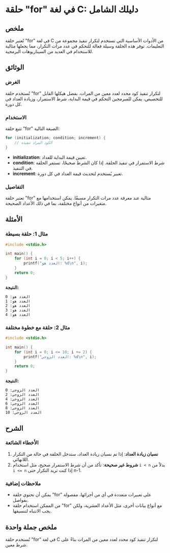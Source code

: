 <!--
Meta Description: # حلقة "for" في لغة C: دليلك الشامل ## ملخص تُعتبر حلقة "for" في لغة C من الأدوات الأساسية التي تستخدم لتكرار تنفيذ مجموعة من التعليمات. توفر هذه الحل...
Meta Keywords: العدد, حلقة, الزوجي, تنفيذ, الحلقة
-->

# حلقة "for" في لغة C: دليلك الشامل

## ملخص
تُعتبر حلقة "for" في لغة C من الأدوات الأساسية التي تستخدم لتكرار تنفيذ مجموعة من التعليمات. توفر هذه الحلقة وسيلة فعالة للتحكم في عدد مرات التكرار، مما يجعلها مثالية للاستخدام في العديد من السيناريوهات البرمجية.

## الوثائق
### الغرض
تُستخدم حلقة "for" لتكرار تنفيذ كود محدد لعدد معين من المرات. بفضل هيكلها القابل للتخصيص، يمكن للمبرمجين التحكم في قيمة البداية، شرط الاستمرار، وزيادة العداد في كل دورة.

### الاستخدام
تتبع حلقة "for" الصيغة التالية:
```c
for (initialization; condition; increment) {
    // الكود المراد تنفيذه
}
```
- **initialization**: تعيين قيمة البداية للعداد.
- **condition**: شرط الاستمرار في تنفيذ الحلقة. إذا كان الشرط صحيحًا، تستمر الحلقة في التنفيذ.
- **increment**: تعبير يُستخدم لتحديث قيمة العداد في كل دورة.

### التفاصيل
تعتبر حلقة "for" مثالية عند معرفة عدد مرات التكرار مسبقًا. يمكن استخدامها مع متغيرات من أنواع مختلفة، بما في ذلك الأعداد الصحيحة.

## الأمثلة
### مثال 1: حلقة بسيطة
```c
#include <stdio.h>

int main() {
    for (int i = 0; i < 5; i++) {
        printf("العدد هو: %d\n", i);
    }
    return 0;
}
```
**النتيجة:**
```
العدد هو: 0
العدد هو: 1
العدد هو: 2
العدد هو: 3
العدد هو: 4
```

### مثال 2: حلقة مع خطوة مختلفة
```c
#include <stdio.h>

int main() {
    for (int i = 0; i <= 10; i += 2) {
        printf("العدد الزوجي: %d\n", i);
    }
    return 0;
}
```
**النتيجة:**
```
العدد الزوجي: 0
العدد الزوجي: 2
العدد الزوجي: 4
العدد الزوجي: 6
العدد الزوجي: 8
العدد الزوجي: 10
```

## الشرح
### الأخطاء الشائعة
1. **نسيان زيادة العداد**: إذا تم نسيان زيادة العداد، ستدخل الحلقة في حالة من التكرار اللانهائي.
2. **شروط غير صحيحة**: تأكد من أن شرط الاستمرار صحيح، مثل استخدام `i < n` بدلاً من `i <= n` إذا كنت تريد التكرار حتى n-1.

### ملاحظات إضافية
- يمكن أن تحتوي حلقة "for" على تعبيرات متعددة في أي من أجزائها، مفصولة بفواصل.
- من الممكن استخدام حلقة "for" مع أنواع بيانات أخرى، مثل الأعداد العشرية، ولكن يجب الانتباه لتنسيقها.

## ملخص جملة واحدة
تُستخدم حلقة "for" في لغة C لتكرار تنفيذ كود محدد لعدد معين من المرات بناءً على شرط معين.